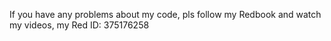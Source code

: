 If you have any problems about my code, pls follow my Redbook and watch my videos, my Red ID: 375176258











